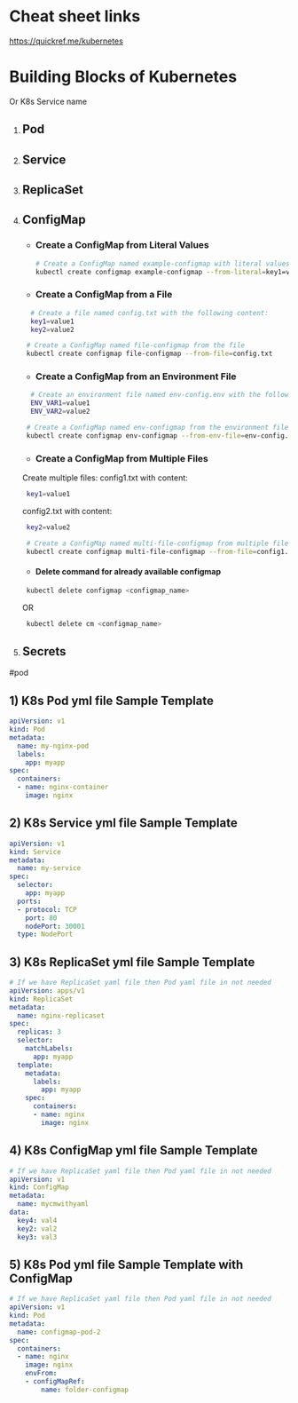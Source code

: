 # Cheat sheet links

https://quickref.me/kubernetes


# Building Blocks of Kubernetes
Or K8s Service name

1) ## Pod
2) ## Service
3) ## ReplicaSet
4) ## ConfigMap
   - ### Create a ConfigMap from Literal Values
     ```bash
     # Create a ConfigMap named example-configmap with literal values
     kubectl create configmap example-configmap --from-literal=key1=value1 --from-literal=key2=value2   
     ```
   - ### Create a ConfigMap from a File
   ```bash   
     # Create a file named config.txt with the following content:
     key1=value1
     key2=value2
    ```
    ```bash
     # Create a ConfigMap named file-configmap from the file
     kubectl create configmap file-configmap --from-file=config.txt
    ```
    - ### Create a ConfigMap from an Environment File
   ```bash   
     # Create an environment file named env-config.env with the following content:
     ENV_VAR1=value1
     ENV_VAR2=value2
    ```
    ```bash
     # Create a ConfigMap named env-configmap from the environment file:
     kubectl create configmap env-configmap --from-env-file=env-config.env
    ```
    - ### Create a ConfigMap from Multiple Files
     Create multiple files:
    config1.txt with content:
    ```bash   
     key1=value1
    ```
    config2.txt with content:
    ```bash   
     key2=value2
    ```

    ```bash
     # Create a ConfigMap named multi-file-configmap from multiple files:
     kubectl create configmap multi-file-configmap --from-file=config1.txt --from-file=config2.txt
    ```
    - #### Delete command for already available configmap
    ```bash
     kubectl delete configmap <configmap_name>
    ```
    OR
    ```bash
     kubectl delete cm <configmap_name>
    ```


5) ## Secrets

#pod
## 1) K8s Pod yml file Sample Template
```Yaml
apiVersion: v1
kind: Pod
metadata:
  name: my-nginx-pod
  labels:
    app: myapp
spec:
  containers:
  - name: nginx-container
    image: nginx
```
## 2) K8s Service yml file Sample Template

```Yaml
apiVersion: v1
kind: Service
metadata:
  name: my-service
spec:
  selector:
    app: myapp
  ports:
  - protocol: TCP
    port: 80
    nodePort: 30001
  type: NodePort
  ```
## 3) K8s ReplicaSet yml file Sample Template

```Yaml
# If we have ReplicaSet yaml file then Pod yaml file in not needed
apiVersion: apps/v1       
kind: ReplicaSet          
metadata:
  name: nginx-replicaset  
spec:
  replicas: 3             
  selector:
    matchLabels:          
      app: myapp          
  template:               
    metadata:
      labels:
        app: myapp        
    spec:
      containers:
      - name: nginx       
        image: nginx
```
## 4) K8s ConfigMap yml file Sample Template

```Yaml
# If we have ReplicaSet yaml file then Pod yaml file in not needed
apiVersion: v1
kind: ConfigMap
metadata:
  name: mycmwithyaml
data:
  key4: val4
  key2: val2
  key3: val3
```
## 5) K8s Pod yml file Sample Template with ConfigMap

```Yaml
# If we have ReplicaSet yaml file then Pod yaml file in not needed
apiVersion: v1
kind: Pod
metadata:
  name: configmap-pod-2
spec:
  containers:
  - name: nginx
    image: nginx    
    envFrom:
    - configMapRef:
        name: folder-configmap
```